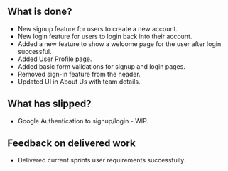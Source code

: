 ## What is done?
- New signup feature for users to create a new account.
- New login feature for users to login back into their account.
- Added a new feature to show a welcome page for the user after login successful.
- Added User Profile page.
- Added basic form validations for signup and login pages.
- Removed sign-in feature from the header.
- Updated UI in About Us with team details.

## What has slipped?
- Google Authentication to signup/login - WIP.

## Feedback on delivered work
- Delivered current sprints user requirements successfully.